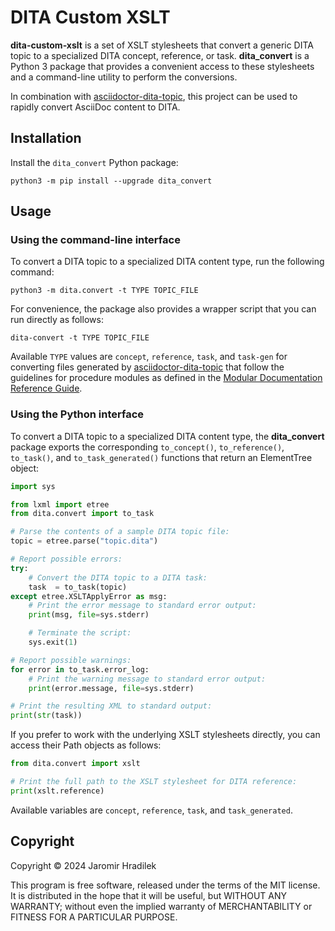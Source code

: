 # DITA Custom XSLT

**dita-custom-xslt** is a set of XSLT stylesheets that convert a generic DITA topic to a specialized DITA concept, reference, or task. **dita_convert** is a Python 3 package that provides a convenient access to these stylesheets and a command-line utility to perform the conversions.

In combination with [asciidoctor-dita-topic](https://github.com/jhradilek/asciidoctor-dita-topic), this project can be used to rapidly convert AsciiDoc content to DITA.

## Installation

Install the `dita_convert` Python package:

```
python3 -m pip install --upgrade dita_convert
```

## Usage

### Using the command-line interface

To convert a DITA topic to a specialized DITA content type, run the following command:

```
python3 -m dita.convert -t TYPE TOPIC_FILE
```

For convenience, the package also provides a wrapper script that you can run directly as follows:

```
dita-convert -t TYPE TOPIC_FILE
```

Available `TYPE` values are `concept`, `reference`, `task`, and `task-gen` for converting files generated by [asciidoctor-dita-topic](https://github.com/jhradilek/asciidoctor-dita-topic) that follow the guidelines for procedure modules as defined  in the [Modular Documentation Reference Guide](https://redhat-documentation.github.io/modular-docs/).

### Using the Python interface 

To convert a DITA topic to a specialized DITA content type, the **dita_convert** package exports the corresponding `to_concept()`, `to_reference()`, `to_task()`, and `to_task_generated()` functions that return an ElementTree object:

```python
import sys

from lxml import etree
from dita.convert import to_task

# Parse the contents of a sample DITA topic file:
topic = etree.parse("topic.dita")

# Report possible errors:
try:
    # Convert the DITA topic to a DITA task:
    task  = to_task(topic)
except etree.XSLTApplyError as msg:
    # Print the error message to standard error output:
    print(msg, file=sys.stderr)

    # Terminate the script:
    sys.exit(1)

# Report possible warnings:
for error in to_task.error_log:
    # Print the warning message to standard error output:
    print(error.message, file=sys.stderr)

# Print the resulting XML to standard output:
print(str(task))
```

If you prefer to work with the underlying XSLT stylesheets directly, you can access their Path objects as follows:

```python
from dita.convert import xslt

# Print the full path to the XSLT stylesheet for DITA reference:
print(xslt.reference)
```

Available variables are `concept`, `reference`, `task`, and `task_generated`.

## Copyright

Copyright © 2024 Jaromir Hradilek

This program is free software, released under the terms of the MIT license. It is distributed in the hope that it will be useful, but WITHOUT ANY WARRANTY; without even the implied warranty of MERCHANTABILITY or FITNESS FOR A PARTICULAR PURPOSE.

